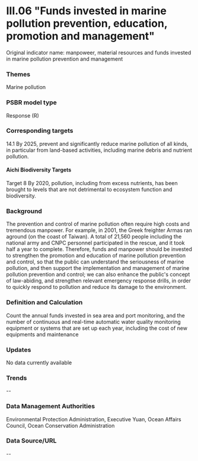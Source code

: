 # III.06 "Funds invested in marine pollution prevention, education, promotion and management"
Original indicator name: manpoweer, material resources and funds invested in marine pollution prevention and management

<script type="text/javascript" src="http://cdn.mathjax.org/mathjax/latest/MathJax.js?config=TeX-AMS-MML_HTMLorMML"></script>

### Themes
Marine pollution
### PSBR model type
Response (R)
### Corresponding targets
14.1 By 2025, prevent and significantly reduce marine pollution of all kinds, in particular from land-based activities, including marine debris and nutrient pollution.
#### Aichi Biodiversity Targets
Target 8 By 2020, pollution, including from excess nutrients, has been brought to levels that are not detrimental to ecosystem function and biodiversity.
### Background
The prevention and control of marine pollution often require high costs and tremendous manpower. For example, in 2001, the Greek freighter Armas ran aground (on the coast of Taiwan). A total of 21,560 people including the national army and CNPC personnel participated in the rescue, and it took half a year to complete. Therefore, funds and manpower should be invested to strengthen the promotion and education of marine pollution prevention and control, so that the public can understand the seriousness of marine pollution, and then support the implementation and management of marine pollution prevention and control; we can also enhance the public's concept of law-abiding, and strengthen relevant emergency response drills, in order to quickly respond to pollution and reduce its damage to the environment.
### Definition and Calculation
Count the annual funds invested in sea area and port monitoring, and the number of continuous and real-time automatic water quality monitoring equipment or systems that are set up each year, including the cost of new equipments and maintenance
### Updates
No data currently available
### Trends
--
### Data Management Authorities
Environmental Protection Administration, Executive Yuan, Ocean Affairs Council, Ocean Conservation Administration
### Data Source/URL
--